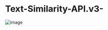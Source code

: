 # Text-Similarity-API.v3-
![image](https://user-images.githubusercontent.com/107072477/233655335-711f5875-b927-4880-b19e-d2629b13ce9f.png)
